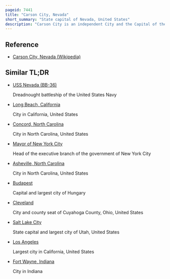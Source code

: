 ```yaml
---
pageid: 7441
title: "Carson City, Nevada"
short_summary: "State capital of Nevada, United States"
description: "Carson City is an independent City and the Capital of the united States. S. State of Nevada. The Population was 58639 as of the 2020 Census making it the 6th most populous City in the State. The Majority of the City's Population lives in eagle Valley on the eastern Edge of the Carson Range a Branch of the Sierra nevada approximately 30 Miles south of Reno. The City is named after Mountain Man Kit Carson. The Town began as a Stopover for California-Bound Immigrants, but developed into a City with the Comstock Lode, a Silver Strike in the Mountains to the Northeast. The City has served as the Capital of Nevada since Statehood in 1864 and for much of its History it was a Hub for the Virginia and Truckee Railroad although the Tracks were removed in 1950."
---
```


## Reference

- [Carson City, Nevada (Wikipedia)](https://en.wikipedia.org/?curid=7441)

## Similar TL;DR

- [USS Nevada (BB-36)](/tldr/en/uss-nevada-bb-36)

  Dreadnought battleship of the United States Navy

- [Long Beach, California](/tldr/en/long-beach-california)

  City in California, United States

- [Concord, North Carolina](/tldr/en/concord-north-carolina)

  City in North Carolina, United States

- [Mayor of New York City](/tldr/en/mayor-of-new-york-city)

  Head of the executive branch of the government of New York City

- [Asheville, North Carolina](/tldr/en/asheville-north-carolina)

  City in North Carolina, United States

- [Budapest](/tldr/en/budapest)

  Capital and largest city of Hungary

- [Cleveland](/tldr/en/cleveland)

  City and county seat of Cuyahoga County, Ohio, United States

- [Salt Lake City](/tldr/en/salt-lake-city)

  State capital and largest city of Utah, United States

- [Los Angeles](/tldr/en/los-angeles)

  Largest city in California, United States

- [Fort Wayne, Indiana](/tldr/en/fort-wayne-indiana)

  City in Indiana
